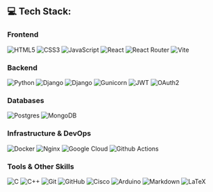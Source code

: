 ## 💻 Tech Stack:
### Frontend 
![HTML5](https://img.shields.io/badge/html5-%23E34F26.svg?style=for-the-badge&logo=html5&logoColor=white) 
![CSS3](https://img.shields.io/badge/CSS-%231572B6.svg?style=for-the-badge&logo=css&logoColor=white) 
![JavaScript](https://img.shields.io/badge/javascript-%23323330.svg?style=for-the-badge&logo=javascript&logoColor=%23F7DF1E) 
![React](https://img.shields.io/badge/react-%2320232a.svg?style=for-the-badge&logo=react&logoColor=%2361DAFB) 
![React Router](https://img.shields.io/badge/React_Router-CA4245?style=for-the-badge&logo=react-router&logoColor=white) 
![Vite](https://img.shields.io/badge/vite-%23646CFF.svg?style=for-the-badge&logo=vite&logoColor=white) 

### Backend
![Python](https://img.shields.io/badge/python-3670A0?style=for-the-badge&logo=python&logoColor=white&color=2496ED) 
![Django](https://img.shields.io/badge/django_rest-092E20.svg?style=for-the-badge&logo=django&logoColor=white) 
![Django](https://img.shields.io/badge/django_channels-092E20.svg?style=for-the-badge&logo=django&logoColor=white) 
![Gunicorn](https://img.shields.io/badge/gunicorn-%298729.svg?style=for-the-badge&logo=gunicorn&logoColor=white&color=499848) 
![JWT](https://img.shields.io/badge/JWT-%298729.svg?style=for-the-badge&logo=jsonwebtokens&ogoColor=white&color=black) 
![OAuth2](https://img.shields.io/badge/OAuth2-%298729.svg?style=for-the-badge&logo=oauth&logoColor=white&color=black) 


### Databases
![Postgres](https://img.shields.io/badge/postgres-%23316192.svg?style=for-the-badge&logo=postgresql&logoColor=white) 
![MongoDB](https://img.shields.io/badge/MongoDB-%234ea94b.svg?style=for-the-badge&logo=mongodb&logoColor=white) 

### Infrastructure & DevOps
![Docker](https://img.shields.io/badge/docker-%230db7ed.svg?style=for-the-badge&logo=docker&logoColor=white&color=2496ED) 
![Nginx](https://img.shields.io/badge/nginx-%23009639.svg?style=for-the-badge&logo=nginx&logoColor=white&color=009639) 
![Google Cloud](https://img.shields.io/badge/Google_Cloud-%234285F4.svg?style=for-the-badge&logo=google-cloud&logoColor=white&color=%232088FF)
![Github Actions](https://img.shields.io/badge/github_actions-blue?style=for-the-badge&logo=github-actions&logoColor=white&color=%232088FF)

### Tools & Other Skills
![C](https://img.shields.io/badge/c-%2300599C.svg?style=for-the-badge&logo=c&logoColor=white) 
![C++](https://img.shields.io/badge/c++-%2300599C.svg?style=for-the-badge&logo=c%2B%2B&logoColor=white) 
![Git](https://img.shields.io/badge/git-%23F05033.svg?style=for-the-badge&logo=git&logoColor=white) 
![GitHub](https://img.shields.io/badge/github-%23121011.svg?style=for-the-badge&logo=github&logoColor=white)
![Cisco](https://img.shields.io/badge/cisco-%23049fd9.svg?style=for-the-badge&logo=cisco&logoColor=black) 
![Arduino](https://img.shields.io/badge/-Arduino-00979D?style=for-the-badge&logo=Arduino&logoColor=white)
![Markdown](https://img.shields.io/badge/markdown-%23000000.svg?style=for-the-badge&logo=markdown&logoColor=white)
![LaTeX](https://img.shields.io/badge/latex-%23008080.svg?style=for-the-badge&logo=latex&logoColor=white)  


<!--
## 📊 GitHub Stats:

![](https://github-readme-stats.vercel.app/api?username=StevenMZH&theme=dark&hide_border=false&include_all_commits=true&count_private=true)
![](https://github-readme-stats.vercel.app/api/top-langs/?username=StevenMZH&theme=dark&hide_border=false&include_all_commits=true&count_private=true&layout=compact)
-->



